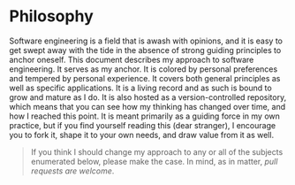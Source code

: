 # Philosophy

Software engineering is a field that is awash with opinions, and it is easy to
get swept away with the tide in the absence of strong guiding principles to
anchor oneself. This document describes my approach to software engineering. It
serves as my anchor. It is colored by personal preferences and tempered by
personal experience. It covers both general principles as well as specific
applications. It is a living record and as such is bound to grow and mature as I
do. It is also hosted as a version-controlled repository, which means that you
can see how my thinking has changed over time, and how I reached this point. It
is meant primarily as a guiding force in my own practice, but if you find
yourself reading this (dear stranger), I encourage you to fork it, shape it to
your own needs, and draw value from it as well.

> If you think I should change my approach to any or all of the subjects
enumerated below, please make the case. In mind, as in matter, *pull requests
are welcome*.
